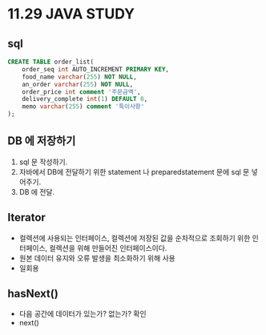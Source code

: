 # 11.29 JAVA STUDY
## sql
```sql
CREATE TABLE order_list(
	order_seq int AUTO_INCREMENT PRIMARY KEY,
	food_name varchar(255) NOT NULL,
	an_order varchar(255) NOT NULL,
	order_price int comment '주문금액',
	delivery_complete int(1) DEFAULT 0,
	memo varchar(255) comment '특이사항'
);
```
## DB 에 저장하기
1. sql 문 작성하기.
2. 자바에서 DB에 전달하기 위한 statement 나 preparedstatement 문에 sql 문 넣어주기.
3. DB 에 전달.

## Iterator
-  컬렉션에 사용되는 인터페이스, 컬렉션에 저장된 값을 순차적으로 조회하기 위한 인터페이스, 컬렉션을 위해 만들어진 인터페이스이다.
- 원본 데이터 유지와 오류 발생을 최소화하기 위해 사용
- 일회용

## hasNext()
- 다음 공간에 데이터가 있는가? 없는가? 확인
- next()